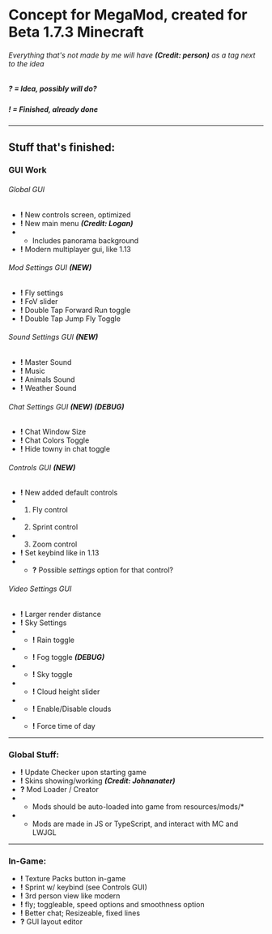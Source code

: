 # Concept for MegaMod, created for Beta 1.7.3 Minecraft
###### Everything that's not made by me will have ***(Credit: person)*** as a tag next to the idea
##### ? = _Idea, possibly will do?_
##### ! = _Finished, already done_
___

## Stuff that's finished:
### GUI Work
###### Global GUI
* **!** New controls screen, optimized
* **!** New main menu ***(Credit: Logan)***
* * Includes panorama background
* **!** Modern multiplayer gui, like 1.13
###### Mod Settings GUI ***(NEW)***
* **!** Fly settings
* **!** FoV slider
* **!** Double Tap Forward Run toggle
* **!** Double Tap Jump Fly Toggle
###### Sound Settings GUI ***(NEW)***
* **!** Master Sound
* **!** Music
* **!** Animals Sound
* **!** Weather Sound
###### Chat Settings GUI ***(NEW) (DEBUG)***
* **!** Chat Window Size
* **!** Chat Colors Toggle
* **!** Hide towny in chat toggle
###### Controls GUI ***(NEW)***
* **!** New added default controls
* 1. Fly control
* 2. Sprint control
* 3. Zoom control
* **!** Set keybind like in 1.13
* * **?** Possible *settings* option for that control?
###### Video Settings GUI
* **!** Larger render distance
* **!** Sky Settings
* * **!** Rain toggle
* * **!** Fog toggle ***(DEBUG)***
* * **!** Sky toggle
* * **!** Cloud height slider
* * **!** Enable/Disable clouds
* * **!** Force time of day

___

### Global Stuff:
* **!** Update Checker upon starting game
* **!** Skins showing/working ***(Credit: Johnanater)***
* **?** Mod Loader / Creator
* * Mods should be auto-loaded into game from resources/mods/*
* * Mods are made in JS or TypeScript, and interact with MC and LWJGL

___

### In-Game:
* **!** Texture Packs button in-game
* **!** Sprint w/ keybind (see Controls GUI)
* **!** 3rd person view like modern
* **!** fly; toggleable, speed options and smoothness option
* **!** Better chat; Resizeable, fixed lines
* **?** GUI layout editor
